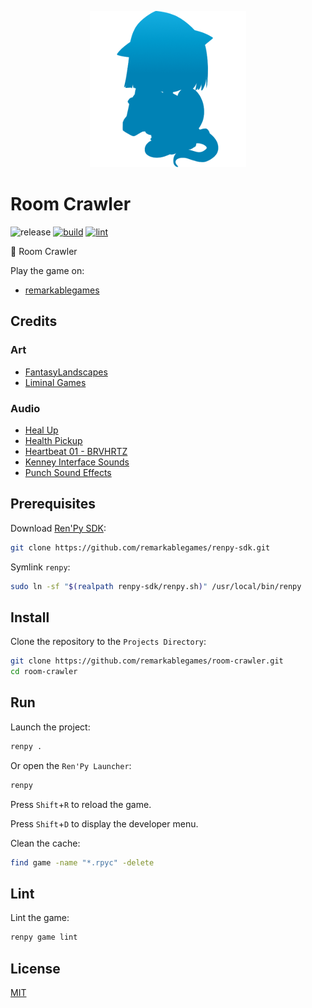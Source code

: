 <p align="center">
  <img src="https://raw.githubusercontent.com/remarkablegames/room-crawler/master/game/gui/window_icon.png" alt="Room Crawler">
</p>

# Room Crawler

![release](https://img.shields.io/github/v/release/remarkablegames/room-crawler)
[![build](https://github.com/remarkablegames/room-crawler/actions/workflows/build.yml/badge.svg)](https://github.com/remarkablegames/room-crawler/actions/workflows/build.yml)
[![lint](https://github.com/remarkablegames/room-crawler/actions/workflows/lint.yml/badge.svg)](https://github.com/remarkablegames/room-crawler/actions/workflows/lint.yml)

🚪 Room Crawler

Play the game on:

- [remarkablegames](https://remarkablegames.org/room-crawler)

## Credits

### Art

- [FantasyLandscapes](https://itch.io/c/3093764/pixel-art)
- [Liminal Games](https://liminal-space-dev.itch.io/free-horror-school-vn-backgrounds)

### Audio

- [Heal Up](https://pixabay.com/sound-effects/heal-up-39285/)
- [Health Pickup](https://pixabay.com/sound-effects/health-pickup-6860/)
- [Heartbeat 01 - BRVHRTZ](https://pixabay.com/sound-effects/heartbeat-01-brvhrtz-225058/)
- [Kenney Interface Sounds](https://kenney.nl/assets/interface-sounds)
- [Punch Sound Effects](https://pixabay.com/sound-effects/punch-sound-effects-28649/)

## Prerequisites

Download [Ren'Py SDK](https://www.renpy.org/latest.html):

```sh
git clone https://github.com/remarkablegames/renpy-sdk.git
```

Symlink `renpy`:

```sh
sudo ln -sf "$(realpath renpy-sdk/renpy.sh)" /usr/local/bin/renpy
```

## Install

Clone the repository to the `Projects Directory`:

```sh
git clone https://github.com/remarkablegames/room-crawler.git
cd room-crawler
```

## Run

Launch the project:

```sh
renpy .
```

Or open the `Ren'Py Launcher`:

```sh
renpy
```

Press `Shift`+`R` to reload the game.

Press `Shift`+`D` to display the developer menu.

Clean the cache:

```sh
find game -name "*.rpyc" -delete
```

## Lint

Lint the game:

```sh
renpy game lint
```

## License

[MIT](LICENSE)
